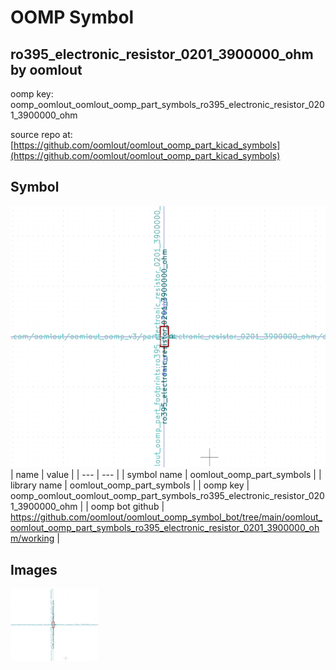 # OOMP Symbol  
## ro395_electronic_resistor_0201_3900000_ohm  by oomlout  
  
oomp key: oomp_oomlout_oomlout_oomp_part_symbols_ro395_electronic_resistor_0201_3900000_ohm  
  
source repo at: [https://github.com/oomlout/oomlout_oomp_part_kicad_symbols](https://github.com/oomlout/oomlout_oomp_part_kicad_symbols)  
## Symbol  
  
[![working.png](working_600.png)](working.png)  
| name | value | 
| --- | --- | 
| symbol name | oomlout_oomp_part_symbols | 
| library name | oomlout_oomp_part_symbols | 
| oomp key | oomp_oomlout_oomlout_oomp_part_symbols_ro395_electronic_resistor_0201_3900000_ohm | 
| oomp bot github | https://github.com/oomlout/oomlout_oomp_symbol_bot/tree/main/oomlout_oomlout_oomp_part_symbols_ro395_electronic_resistor_0201_3900000_ohm/working | 
## Images  
  
[![working.png](working_140.png)](working.png)  
